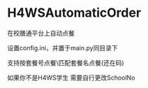 # H4WSAutomaticOrder
在校膳通平台上自动点餐

设置config.ini，并置于main.py同目录下

支持按套餐号点餐\匹配套餐名点餐(还在码)

如果你不是H4WS学生 需要自行更改SchoolNo

